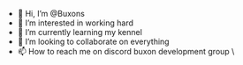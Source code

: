 - 👋 Hi, I’m @Buxons
- 👀 I’m interested in working hard
- 🌱 I’m currently learning my kennel
- 💞️ I’m looking to collaborate on everything
- 📫 How to reach me on discord buxon development group
\

